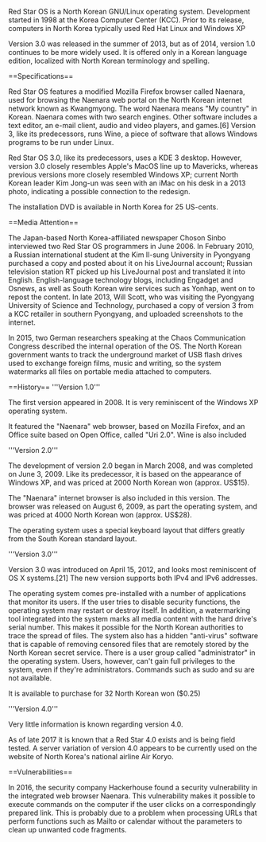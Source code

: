 Red Star OS is a North Korean GNU/Linux operating system. Development started in 1998 at the Korea Computer Center (KCC). Prior to its release, computers in North Korea typically used Red Hat Linux and Windows XP

Version 3.0 was released in the summer of 2013, but as of 2014, version 1.0 continues to be more widely used. It is offered only in a Korean language edition, localized with North Korean terminology and spelling.

==Specifications==

Red Star OS features a modified Mozilla Firefox browser called Naenara, used for browsing the Naenara web portal on the North Korean internet network known as Kwangmyong. The word Naenara means "My country" in Korean. Naenara comes with two search engines. Other software includes a text editor, an e-mail client, audio and video players, and games.[6] Version 3, like its predecessors, runs Wine, a piece of software that allows Windows programs to be run under Linux.

Red Star OS 3.0, like its predecessors, uses a KDE 3 desktop. However, version 3.0 closely resembles Apple's MacOS line up to Mavericks, whereas previous versions more closely resembled Windows XP; current North Korean leader Kim Jong-un was seen with an iMac on his desk in a 2013 photo, indicating a possible connection to the redesign.

The installation DVD is available in North Korea for 25 US-cents.

==Media Attention==

The Japan-based North Korea-affiliated newspaper Choson Sinbo interviewed two Red Star OS programmers in June 2006. In February 2010, a Russian international student at the Kim Il-sung University in Pyongyang purchased a copy and posted about it on his LiveJournal account; Russian television station RT picked up his LiveJournal post and translated it into English. English-language technology blogs, including Engadget and Osnews, as well as South Korean wire services such as Yonhap, went on to repost the content. In late 2013, Will Scott, who was visiting the Pyongyang University of Science and Technology, purchased a copy of version 3 from a KCC retailer in southern Pyongyang, and uploaded screenshots to the internet.

In 2015, two German researchers speaking at the Chaos Communication Congress described the internal operation of the OS. The North Korean government wants to track the underground market of USB flash drives used to exchange foreign films, music and writing, so the system watermarks all files on portable media attached to computers.

==History==
'''Version 1.0'''

The first version appeared in 2008. It is very reminiscent of the Windows XP operating system.

It featured the "Naenara" web browser, based on Mozilla Firefox, and an Office suite based on Open Office, called "Uri 2.0". Wine is also included

'''Version 2.0'''

The development of version 2.0 began in March 2008, and was completed on June 3, 2009. Like its predecessor, it is based on the appearance of Windows XP, and was priced at 2000 North Korean won (approx. US$15).

The "Naenara" internet browser is also included in this version. The browser was released on August 6, 2009, as part the operating system, and was priced at 4000 North Korean won (approx. US$28).

The operating system uses a special keyboard layout that differs greatly from the South Korean standard layout.

'''Version 3.0'''

Version 3.0 was introduced on April 15, 2012, and looks most reminiscent of OS X systems.[21] The new version supports both IPv4 and IPv6 addresses.

The operating system comes pre-installed with a number of applications that monitor its users. If the user tries to disable security functions, the operating system may restart or destroy itself. In addition, a watermarking tool integrated into the system marks all media content with the hard drive's serial number. This makes it possible for the North Korean authorities to trace the spread of files. The system also has a hidden "anti-virus" software that is capable of removing censored files that are remotely stored by the North Korean secret service. There is a user group called "administrator" in the operating system. Users, however, can't gain full privileges to the system, even if they're administrators. Commands such as sudo and su are not available.

It is available to purchase for 32 North Korean won ($0.25)

'''Version 4.0'''

Very little information is known regarding version 4.0.

As of late 2017 it is known that a Red Star 4.0 exists and is being field tested. A server variation of version 4.0 appears to be currently used on the website of North Korea's national airline Air Koryo.

==Vulnerabilities==

In 2016, the security company Hackerhouse found a security vulnerability in the integrated web browser Naenara. This vulnerability makes it possible to execute commands on the computer if the user clicks on a correspondingly prepared link. This is probably due to a problem when processing URLs that perform functions such as Mailto or calendar without the parameters to clean up unwanted code fragments.
